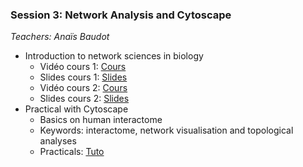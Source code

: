 ### Session 3: Network Analysis and Cytoscape

*Teachers: Anaïs Baudot*

- Introduction to network sciences in biology
    - Vidéo cours 1: [Cours](https://www.youtube.com/watch?v=Khv0tK6RGew&feature=youtu.be)
    - Slides cours 1: [Slides](Cours1_DUBii_M6_Networks.pdf)
    - Vidéo cours 2: [Cours](https://www.youtube.com/watch?v=V5jizup7TDo&feature=youtu.be)
    - Slides cours 2: [Slides](Cours2_DUBii_M6_Networks.pdf)
- Practical with Cytoscape
    - Basics on human interactome
    - Keywords: interactome, network visualisation and topological analyses
    - Practicals: [Tuto](session3)
